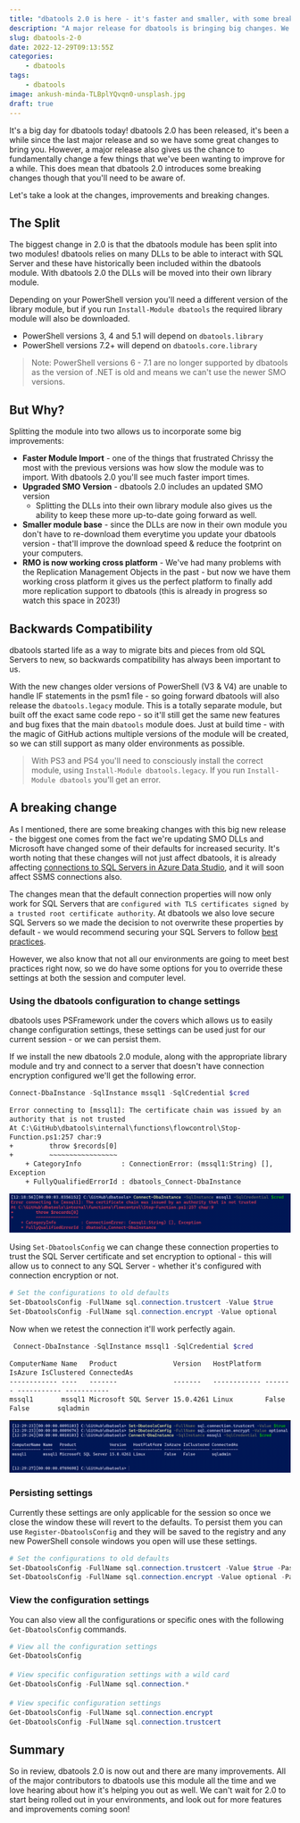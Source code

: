 ```yaml
---
title: "dbatools 2.0 is here - it's faster and smaller, with some breaking changes!"
description: "A major release for dbatools is bringing big changes. We'll review the what, the why and a breaking change to be aware of."
slug: dbatools-2-0
date: 2022-12-29T09:13:55Z
categories:
    - dbatools
tags:
    - dbatools
image: ankush-minda-TLBplYQvqn0-unsplash.jpg
draft: true
---
```


It's a big day for dbatools today! dbatools 2.0 has been released, it's been a while since the last major release and so we have some great changes to bring you. However, a major release also gives us the chance to fundamentally change a few things that we've been wanting to improve for a while. This does mean that dbatools 2.0 introduces some breaking changes though that you'll need to be aware of.

Let's take a look at the changes, improvements and breaking changes.

## The Split

The biggest change in 2.0 is that the dbatools module has been split into two modules! dbatools relies on many DLLs to be able to interact with SQL Server and these have historically been included within the dbatools module. With dbatools 2.0 the DLLs will be moved into their own library module.

Depending on your PowerShell version you'll need a different version of the library module, but if you run `Install-Module dbatools` the required library module will also be downloaded.

- PowerShell versions 3, 4 and 5.1 will depend on `dbatools.library`
- PowerShell versions 7.2+ will depend on `dbatools.core.library`

> Note: PowerShell versions 6 - 7.1 are no longer supported by dbatools as the version of .NET is old and means we can't use the newer SMO versions.

## But Why?

Splitting the module into two allows us to incorporate some big improvements:

- **Faster Module Import** - one of the things that frustrated Chrissy the most with the previous versions was how slow the module was to import. With dbatools 2.0 you'll see much faster import times.
- **Upgraded SMO Version** - dbatools 2.0 includes an updated SMO version
  - Splitting the DLLs into their own library module also gives us the ability to keep these more up-to-date going forward as well.
- **Smaller module base** - since the DLLs are now in their own module you don't have to re-download them everytime you update your dbatools version - that'll improve the download speed & reduce the footprint on your computers.
- **RMO is now working cross platform** - We've had many problems with the Replication Management Objects in the past - but now we have them working cross platform it gives us the perfect platform to finally add more replication support to dbatools (this is already in progress so watch this space in 2023!)

## Backwards Compatibility

dbatools started life as a way to migrate bits and pieces from old SQL Servers to new, so backwards compatibility has always been important to us.

With the new changes older versions of PowerShell (V3 & V4) are unable to handle IF statements in the psm1 file - so going forward dbatools will also release the `dbatools.legacy` module. This is a totally separate module, but built off the exact same code repo - so it'll still get the same new features and bug fixes that the main `dbatools` module does. Just at build time - with the magic of GitHub actions multiple versions of the module will be created, so we can still support as many older environments as possible.

> With PS3 and PS4 you'll need to consciously install the correct module, using `Install-Module dbatools.legacy`. If you run `Install-Module dbatools` you'll get an error.

## A breaking change

As I mentioned, there are some breaking changes with this big new release - the biggest one comes from the fact we're updating SMO DLLs and Microsoft have changed some of their defaults for increased security. It's worth noting that these changes will not just affect dbatools, it is already affecting [connections to SQL Servers in Azure Data Studio](https://learn.microsoft.com/en-us/sql/azure-data-studio/connect?view=sql-server-ver16), and it will soon affect SSMS connections also.

The changes mean that the default connection properties will now only work for SQL Servers that are `configured with TLS certificates signed by a trusted root certificate authority`. At dbatools we also love secure SQL Servers so we made the decision to not overwrite these properties by default - we would recommend securing your SQL Servers to follow [best practices](https://learn.microsoft.com/en-us/sql/relational-databases/security/securing-sql-server?view=sql-server-ver16#encryption-and-certificates).

However, we also know that not all our environments are going to meet best practices right now, so we do have some options for you to override these settings at both the session and computer level.

### Using the dbatools configuration to change settings

dbatools uses PSFramework under the covers which allows us to easily change configuration settings, these settings can be used just for our current session - or we can persist them.

If we install the new dbatools 2.0 module, along with the appropriate library module and try and connect to a server that doesn't have connection encryption configured we'll get the following error.

```PowerShell
Connect-DbaInstance -SqlInstance mssql1 -SqlCredential $cred
```

```Text
Error connecting to [mssql1]: The certificate chain was issued by an authority that is not trusted
At C:\GitHub\dbatools\internal\functions\flowcontrol\Stop-Function.ps1:257 char:9
+         throw $records[0]
+         ~~~~~~~~~~~~~~~~~
    + CategoryInfo          : ConnectionError: (mssql1:String) [], Exception
    + FullyQualifiedErrorId : dbatools_Connect-DbaInstance
```

![PowerShell console showing error connecting to mssql1](cantconnect.png)

Using `Set-DbatoolsConfig` we can change these connection properties to trust the SQL Server certificate and set encryption to optional - this will allow us to connect to any SQL Server - whether it's configured with connection encryption or not.

```PowerShell
# Set the configurations to old defaults
Set-DbatoolsConfig -FullName sql.connection.trustcert -Value $true
Set-DbatoolsConfig -FullName sql.connection.encrypt -Value optional
```

Now when we retest the connection it'll work perfectly again.

```PowerShell
 Connect-DbaInstance -SqlInstance mssql1 -SqlCredential $cred
```

```Text
ComputerName Name   Product              Version   HostPlatform IsAzure IsClustered ConnectedAs
------------ ----   -------              -------   ------------ ------- ----------- -----------
mssql1       mssql1 Microsoft SQL Server 15.0.4261 Linux        False   False       sqladmin
```

![After changing the settings we're able to connect again.](Connected.png)

### Persisting settings

Currently these settings are only applicable for the session so once we close the window these will revert to the defaults. To persist them you can use `Register-DbatoolsConfig` and they will be saved to the registry and any new PowerShell console windows you open will use these settings.

```PowerShell
# Set the configurations to old defaults
Set-DbatoolsConfig -FullName sql.connection.trustcert -Value $true -PassThru | Register-DbatoolsConfig
Set-DbatoolsConfig -FullName sql.connection.encrypt -Value optional -PassThru | Register-DbatoolsConfig
```

### View the configuration settings

You can also view all the configurations or specific ones with the following `Get-DbatoolsConfig` commands.

```PowerShell
# View all the configuration settings
Get-DbatoolsConfig

# View specific configuration settings with a wild card
Get-DbatoolsConfig -FullName sql.connection.*

# View specific configuration settings
Get-DbatoolsConfig -FullName sql.connection.encrypt
Get-DbatoolsConfig -FullName sql.connection.trustcert
```

## Summary

So in review, dbatools 2.0 is now out and there are many improvements. All of the major contributors to dbatools use this module all the time and we love hearing about how it's helping you out as well. We can't wait for 2.0 to start being rolled out in your environments, and look out for more features and improvements coming soon!
